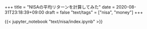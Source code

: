 +++
title = "NISAの平均リターンを計算してみた"
date = 2020-08-31T23:18:39+09:00
draft = false
"text/tags" = ["nisa", "money"]
+++

{{< jupyter_notebook "text/nisa/index.ipynb" >}}
